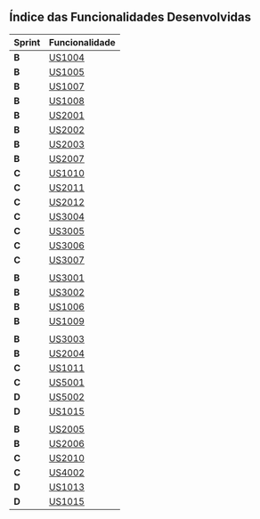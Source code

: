 ## Índice das Funcionalidades Desenvolvidas

| Sprint | Funcionalidade     |
|--------|--------------------|
| **B**  | [US1004](./Pimentel/US1004.md) |
| **B**  | [US1005](./Pimentel/US1005.md) |
| **B**  | [US1007](./Pimentel/US1007.md) |
| **B**  | [US1008](./Pimentel/US1008.md) |
| **B**  | [US2001](./Pimentel/US2001.md) |
| **B**  | [US2002](./Pimentel/US2002.md) |
| **B**  | [US2003](./Pimentel/US2003.md) |
| **B**  | [US2007](./Pimentel/US2007.md) |
| **C**  | [US1010](./Pimentel/US1010.md) |
| **C**  | [US2011](./Pimentel/US2011.md) |
| **C**  | [US2012](./Pimentel/US2012.md) |
| **C**  | [US3004](./Pimentel/US3004.md) |
| **C**  | [US3005](./Pimentel/US3005.md) |
| **C**  | [US3006](./Pimentel/US3006.md) |
| **C**  | [US3007](./Pimentel/US3007.md) |
|||
| **B**  | [US3001](./Vieira/US3001.md) |
| **B**  | [US3002](./Vieira/US3002.md) |
| **B**  | [US1006](./Vieira/US1006.md) |
| **B**  | [US1009](./Vieira/US1009.md) |
|||
| **B**  | [US3003](./Magalhaes/US3003.md) |
| **B**  | [US2004](./Magalhaes/US2004.md) |
| **C**  | [US1011](./Magalhaes/US1011.md) |
| **C**  | [US5001](./Magalhaes/US5001.md) |
| **D**  | [US5002](./Magalhaes/US5002.md) |
| **D**  | [US1015](./Magalhaes/US1015.md) |
|||
| **B**  | [US2005](./Esperanca/US2005.md) |
| **B**  | [US2006](./Esperanca/US2006.md) |
| **C**  | [US2010](./Esperanca/US2010.md) |
| **C**  | [US4002](./Esperanca/US4002.md) |
| **D**  | [US1013](./Esperanca/US1013.md) |
| **D**  | [US1015](./Esperanca/US1015.md) |
